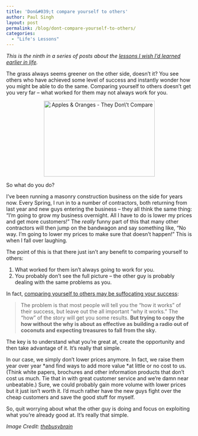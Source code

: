 ```yaml
---
title: 'Don&#039;t compare yourself to others'
author: Paul Singh
layout: post
permalink: /blog/dont-compare-yourself-to-others/
categories:
  - "Life's Lessons"
---
```

*This is the ninth in a series of posts about the <a href="http://www.resultsjunkies.com/blog/some-lessons-i-wish-i-learned-earlier-in-life/" target="_self">lessons I wish I’d learned earlier in life</a>.*

The grass always seems greener on the other side, doesn’t it? You see others who have achieved some level of success and instantly wonder how you might be able to do the same. Comparing yourself to others doesn&#8217;t get you very far &#8211; what worked for them may not always work for you.

<p style="text-align: center;">
  <a href="http://www.flickr.com/photos/thebusybrain/2492945625/"><img class="size-medium wp-image-94" title="Apples & Oranges - They Don\'t Compare " src="http://www.resultsjunkies.com/wp-content/uploads/2008/07/2492945625_e7f1c078b3-300x205.jpg" alt="Apples & Oranges - They Don\'t Compare " width="300" height="205" /></a>
</p>

So what do you do?

<!--more-->

I&#8217;ve been running a masonry construction business on the side for years now. Every Spring, I run in to a number of contractors, both returning from last year and new guys entering the business &#8211; they all think the same thing: &#8220;I&#8217;m going to grow my business overnight. All I have to do is lower my prices and get more customers!&#8221; The *really* funny part of this that many other contractors will then jump on the bandwagon and say something like, &#8220;No way. I&#8217;m going to lower my prices to make sure that doesn&#8217;t happen!&#8221; This is when I fall over laughing.

The point of this is that there just isn&#8217;t any benefit to comparing yourself to others:

  1. What worked for them isn&#8217;t always going to work for you.
  2. You probably don&#8217;t see the full picture &#8211; the other guy is probably dealing with the same problems as you.

In fact, [comparing yourself to others may be suffocating your success][1]:

> <p style="text-align: left;">
>   The problem is that most people will tell you the “how it works” of their success, but leave out the all important “why it works.” The “how” of the story will get you some results. <strong>But trying to copy the how without the why is about as effective as building a radio out of coconuts and expecting treasures to fall from the sky.</strong>
> </p>

The key is to understand what you&#8217;re great at, create the opportunity and then take advantage of it. It&#8217;s really that simple.

In our case, we simply don&#8217;t lower prices anymore. In fact, we raise them year over year *and find ways to add more value *at little or no cost to us. (Think white papers, brochures and other information products that don&#8217;t cost us much. Tie that in with great customer service and we&#8217;re damn near unbeatable.) Sure, we could probably gain more volume with lower prices but it just isn&#8217;t worth it. I&#8217;d much rather have the new guys fight over the cheap customers and save the good stuff for myself.

So, quit worrying about what the other guy is doing and focus on exploiting what you&#8217;re already good at. It&#8217;s really that simple.

*Image Credit: [thebusybrain][2]*

<p style="text-align: left;">

 [1]: http://selfmadechick.com/2008/03/06/why-comparing-yourself-to-others-could-be-suffocating-your-success/
 [2]: http://www.flickr.com/photos/thebusybrain/ "Link to thebusybrain's photostream"